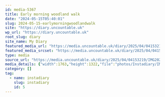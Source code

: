 ```yaml
---
id: media-5367
title: Early morning woodland walk
date: "2024-05-15T05:40:01"
slug: 2024-05-15-earlymorningwoodlandwalk
site: "https://diary.uncountable.uk"
wp_url: "https://diary.uncountable.uk"
root_slug: diary
site_name: My Diary
featured_media_url: "https://media.uncountable.uk/diary/2025/04/04153219/IMG20240515064001.webp"
featured_media_srcset: "https://media.uncountable.uk/diary/2025/04/04153219/IMG20240515064001-300x225.webp 300w, https://media.uncountable.uk/diary/2025/04/04153219/IMG20240515064001-1024x768.webp 1024w, https://media.uncountable.uk/diary/2025/04/04153219/IMG20240515064001-150x150.webp 150w, https://media.uncountable.uk/diary/2025/04/04153219/IMG20240515064001-640x480.webp 640w, https://media.uncountable.uk/diary/2025/04/04153219/IMG20240515064001.webp 1763w"
type: media
source_url: "https://media.uncountable.uk/diary/2025/04/04153219/IMG20240515064001.webp"
media_details: {"width":1763,"height":1322,"file":"photos/Instadiary/IMG20240515064001.webp","filesize":192726,"sizes":{"medium":{"file":"IMG20240515064001-300x225.webp","width":300,"height":225,"filesize":29280,"mime_type":"image/webp","source_url":"https://media.uncountable.uk/diary/2025/04/04153219/IMG20240515064001-300x225.webp"},"large":{"file":"IMG20240515064001-1024x768.webp","width":1024,"height":768,"filesize":251032,"mime_type":"image/webp","source_url":"https://media.uncountable.uk/diary/2025/04/04153219/IMG20240515064001-1024x768.webp"},"thumbnail":{"file":"IMG20240515064001-150x150.webp","width":150,"height":150,"filesize":10520,"mime_type":"image/webp","source_url":"https://media.uncountable.uk/diary/2025/04/04153219/IMG20240515064001-150x150.webp"},"mobwidth":{"file":"IMG20240515064001-640x480.webp","width":640,"height":480,"filesize":119064,"mime_type":"image/webp","source_url":"https://media.uncountable.uk/diary/2025/04/04153219/IMG20240515064001-640x480.webp"},"full":{"file":"IMG20240515064001.webp","width":1763,"height":1322,"mime_type":"image/webp","source_url":"https://media.uncountable.uk/diary/2025/04/04153219/IMG20240515064001.webp"}},"image_meta":{"aperture":"0","credit":"","camera":"","caption":"","created_timestamp":"0","copyright":"","focal_length":"0","iso":"0","shutter_speed":"0","title":"","orientation":"0","keywords":[]}}
category: []
tag:
  - name: instadiary
    slug: instadiary
    id: 5
---
```


